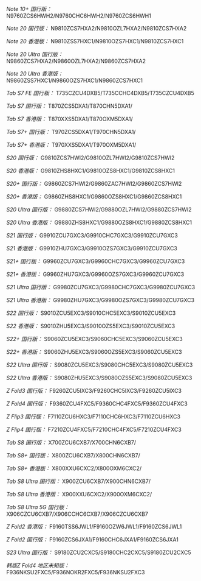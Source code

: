 *Note 10+ 国行版：*
N9760ZCS6HWH2/N9760CHC6HWH2/N9760ZCS6HWH1

*Note 20 国行版：*
N9810ZCS7HXA2/N9810OZL7HXA2/N9810ZCS7HXA2

*Note 20 香港版：*
N9810ZSS7HXC1/N9810OZS7HXC1/N9810ZCS7HXC1

*Note 20 Ultra 国行版：*
N9860ZCS7HXA2/N9860OZL7HXA2/N9860ZCS7HXA2

*Note 20 Ultra 香港版：*
N9860ZSS7HXC1/N9860OZS7HXC1/N9860ZCS7HXC1

*Tab S7 FE 国行版：*
T735CZCU4DXB5/T735CCHC4DXB5/T735CZCU4DXB5

*Tab S7 国行版：*
T870ZCS5DXA1/T870CHN5DXA1/

*Tab S7 香港版：*
T870XXS5DXA1/T870OXM5DXA1/

*Tab S7+ 国行版：*
T970ZCS5DXA1/T970CHN5DXA1/

*Tab S7+ 香港版：*
T970XXS5DXA1/T970OXM5DXA1/

*S20 国行版：*
G9810ZCS7HWI2/G9810OZL7HWI2/G9810ZCS7HWI2

*S20 香港版：*
G9810ZHS8HXC1/G9810OZS8HXC1/G9810ZCS8HXC1

*S20+ 国行版：*
G9860ZCS7HWI2/G9860ZAC7HWI2/G9860ZCS7HWI2

*S20+ 香港版：*
G9860ZHS8HXC1/G9860OZS8HXC1/G9860ZCS8HXC1

*S20 Ultra 国行版：*
G9880ZCS7HWI2/G9880OZL7HWI2/G9880ZCS7HWI2

*S20 Ultra 香港版：*
G9880ZHS8HXC1/G9880OZS8HXC1/G9880ZCS8HXC1

*S21 国行版：*
G9910ZCU7GXC3/G9910CHC7GXC3/G9910ZCU7GXC3

*S21 香港版：*
G9910ZHU7GXC3/G9910OZS7GXC3/G9910ZCU7GXC3

*S21+ 国行版：*
G9960ZCU7GXC3/G9960CHC7GXC3/G9960ZCU7GXC3

*S21+ 香港版：*
G9960ZHU7GXC3/G9960OZS7GXC3/G9960ZCU7GXC3

*S21 Ultra 国行版：*
G9980ZCU7GXC3/G9980CHC7GXC3/G9980ZCU7GXC3

*S21 Ultra 香港版：*
G9980ZHU7GXC3/G9980OZS7GXC3/G9980ZCU7GXC3

*S22 国行版：*
S9010ZCU5EXC3/S9010CHC5EXC3/S9010ZCU5EXC3

*S22 香港版：*
S9010ZHU5EXC3/S9010OZS5EXC3/S9010ZCU5EXC3

*S22+ 国行版：*
S9060ZCU5EXC3/S9060CHC5EXC3/S9060ZCU5EXC3

*S22+ 香港版：*
S9060ZHU5EXC3/S9060OZS5EXC3/S9060ZCU5EXC3

*S22 Ultra 国行版：*
S9080ZCU5EXC3/S9080CHC5EXC3/S9080ZCU5EXC3

*S22 Ultra 香港版：*
S9080ZHU5EXC3/S9080OZS5EXC3/S9080ZCU5EXC3

*Z Fold3 国行版：*
F9260ZCU5IXC3/F9260CHC5IXC3/F9260ZCU5IXC3

*Z Fold4 国行版：*
F9360ZCU4FXC5/F9360CHC4FXC5/F9360ZCU4FXC3

*Z Flip3 国行版：*
F7110ZCU6HXC3/F7110CHC6HXC3/F7110ZCU6HXC3

*Z Flip4 国行版：*
F7210ZCU4FXC5/F7210CHC4FXC5/F7210ZCU4FXC3

*Tab S8 国行版：*
X700ZCU6CXB7/X700CHN6CXB7/

*Tab S8+ 国行版：*
X800ZCU6CXB7/X800CHN6CXB7/

*Tab S8+ 香港版：*
X800XXU6CXC2/X800OXM6CXC2/

*Tab S8 Ultra 国行版：*
X900ZCU6CXB7/X900CHN6CXB7/

*Tab S8 Ultra 香港版：*
X900XXU6CXC2/X900OXM6CXC2/

*Tab S8 Ultra 5G 国行版：*
X906CZCU6CXB7/X906CCHC6CXB7/X906CZCU6CXB7

*Z Fold2 香港版：*
F9160TSS6JWL1/F9160OZW6JWL1/F9160ZCS6JWL1

*Z Fold2 国行版：*
F9160ZCS6JXA1/F9160CHC6JXA1/F9160ZCS6JXA1

*S23 Ultra 国行版：*
S9180ZCU2CXC5/S9180CHC2CXC5/S9180ZCU2CXC5

*韩版Z Fold4 地区未知版：*
F936NKSU2FXC5/F936NOKR2FXC5/F936NKSU2FXC3

